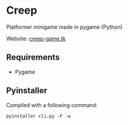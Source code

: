 # Creep

Platformer minigame made in pygame (Python)

Website: [creep-game.tk](http://www.creep-game.tk)

## Requirements

* Pygame

## Pyinstaller

Compiled with a following command:
```
pyinstaller cli.py -F -w
```
